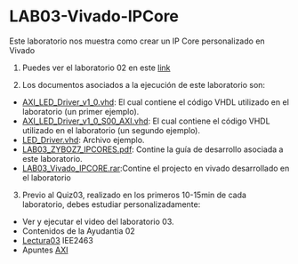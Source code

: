 # LAB03-Vivado-IPCore

Este laboratorio nos muestra como crear un IP Core personalizado en Vivado

1. Puedes ver el laboratorio 02 en este [link](https://youtu.be/ZkxBIlFdjK8)

2. Los documentos asociados a la ejecución de este laboratorio son:

* [AXI_LED_Driver_v1_0.vhd](): El cual contiene el código VHDL utilizado en el laboratorio (un primer ejemplo).
* [AXI_LED_Driver_v1_0_S00_AXI.vhd](): El cual contiene el código VHDL utilizado en el laboratorio (un segundo ejemplo).
* [LED_Driver.vhd](): Archivo ejemplo.
* [LAB03_ZYBOZ7_IPCORES.pdf](): Contine la guía de desarrollo asociada a este laboratorio.
* [LAB03_Vivado_IPCORE.rar]():Contine el projecto en vivado desarrollado en el laboratorio 

3. Previo al Quiz03, realizado en los primeros 10-15min de cada laboratorio, debes estudiar personalizadamente:

* Ver y ejecutar el video del laboratorio 03.
* Contenidos de la Ayudantia 02
* [Lectura03](https://github.com/IEE2463-SEP/Lecturas/blob/main/03.-Zynq_y_AXI_Intro.pdf) IEE2463
* Apuntes [AXI]()
